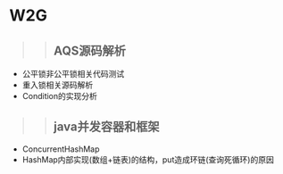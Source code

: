 # W2G
>>## AQS源码解析  
  * 公平锁非公平锁相关代码测试  
  * 重入锁相关源码解析  
  * Condition的实现分析  


>>## java并发容器和框架  
  * ConcurrentHashMap  
  * HashMap内部实现(数组+链表)的结构，put造成环链(查询死循环)的原因   
    
